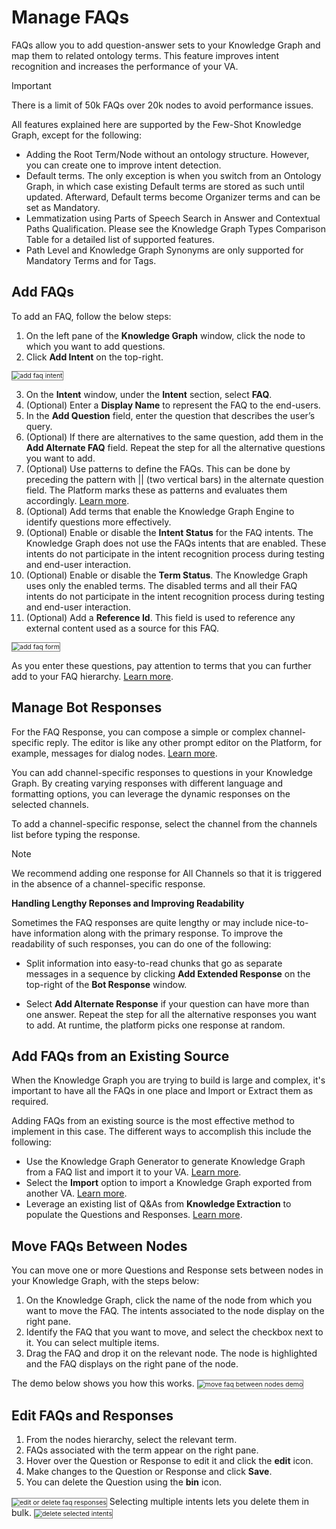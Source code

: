 # Manage FAQs

FAQs allow you to add question-answer sets to your Knowledge Graph and map them to related ontology terms. This feature improves intent recognition and increases the performance of your VA.

<div class="admonition warning">
<p class="admonition-title">Important</p>
<p>There is a limit of 50k FAQs over 20k nodes to avoid performance issues.</p>
</div>

All features explained here are supported by the Few-Shot Knowledge Graph, except for the following:

* Adding the Root Term/Node without an ontology structure. However, you can create one to improve intent detection.
* Default terms. The only exception is when you switch from an Ontology Graph, in which case existing Default terms are stored as such until updated. Afterward, Default terms become Organizer terms and can be set as Mandatory.
* Lemmatization using Parts of Speech Search in Answer and Contextual Paths Qualification. Please see the Knowledge Graph Types Comparison Table for a detailed list of supported features.
* Path Level and Knowledge Graph Synonyms are only supported for Mandatory Terms and for Tags.

## Add FAQs
To add an FAQ, follow the below steps:

1. On the left pane of the **Knowledge Graph** window, click the node to which you want to add questions.
2. Click **Add Intent** on the top-right.
<img src="../images/add-faq-intent.png" alt="add faq intent" title="add faq intent" style="border: 1px solid gray; zoom:75%;">

3. On the **Intent** window, under the **Intent** section, select **FAQ**.
4. (Optional) Enter a **Display Name** to represent the FAQ to the end-users.
5. In the **Add Question** field, enter the question that describes the user’s query.
6. (Optional) If there are alternatives to the same question, add them in the **Add Alternate FAQ** field. Repeat the step for all the alternative questions you want to add.
7. (Optional) Use patterns to define the FAQs. This can be done by preceding the pattern with || (two vertical bars) in the alternate question field. The Platform marks these as patterns and evaluates them accordingly. <a href=" https://docsinternal-kore.github.io/docs/xo/how-tos/build-a-banking-assistant/train-the-assistant/use-patterns-for-intents-and-entities/" target="_blank">Learn more</a>.
8. (Optional) Add terms that enable the Knowledge Graph Engine to identify questions more effectively.
9. (Optional) Enable or disable the **Intent Status** for the FAQ intents. The Knowledge Graph does not use the FAQs intents that are enabled. These intents do not participate in the intent recognition process during testing and end-user interaction.
10. (Optional) Enable or disable the **Term Status**. The Knowledge Graph uses only the enabled terms. The disabled terms and all their FAQ intents do not participate in the intent recognition process during testing and end-user interaction.
11. (Optional) Add a **Reference Id**. This field is used to reference any external content used as a source for this FAQ.
<img src="../images/add-faq-form.png" alt="add faq form" title="add faq form" style="border: 1px solid gray; zoom:75%;">

As you enter these questions, pay attention to terms that you can further add to your FAQ hierarchy. <a href="https://docsinternal-kore.github.io/docs/xo/answers/knowledge-ai/knowledge-graph-terminology/#terms-or-nodes" target="_blank">Learn more</a>.

## Manage Bot Responses

For the FAQ Response, you can compose a simple or complex channel-specific reply. The editor is like any other prompt editor on the Platform, for example, messages for dialog nodes. [Learn more](https://developer.kore.ai/docs/bots/bot-builder-tool/dialog-task/prompt-editor/).

You can add channel-specific responses to questions in your Knowledge Graph. By creating varying responses with different language and formatting options, you can leverage the dynamic responses on the selected channels. 

To add a channel-specific response, select the channel from the channels list before typing the response.

<div class="admonition note">
<p class="admonition-title">Note</p>
<p>We recommend adding one response for All Channels so that it is triggered in the absence of a channel-specific response.</p>
</div>

**Handling Lengthy Reponses and Improving Readability**

Sometimes the FAQ responses are quite lengthy or may include nice-to-have information along with the primary response. To improve the readability of such responses, you can do one of the following:

* Split information into easy-to-read chunks that go as separate messages in a sequence by clicking **Add Extended Response** on the top-right of the **Bot Response** window.

* Select **Add Alternate Response** if your question can have more than one answer. Repeat the step for all the alternative responses you want to add. At runtime, the platform picks one response at random.

## Add FAQs from an Existing Source

When the Knowledge Graph you are trying to build is large and complex, it's important to have all the FAQs in one place and Import or Extract them as required. 

Adding FAQs from an existing source is the most effective method to implement in this case. The different ways to accomplish this include the following:

* Use the Knowledge Graph Generator to generate Knowledge Graph from a FAQ list and import it to your VA. <a href="https://docsinternal-kore.github.io/docs/xo/answers/knowledge-ai/generate-a-knowledge-graph/" target="_blank">Learn more</a>.
* Select the **Import** option to import a Knowledge Graph exported from another VA. <a href="https://docsinternal-kore.github.io/docs/xo/answers/knowledge-ai/import-and-export-knowledge-graph/#import" target="_blank">Learn more</a>.
* Leverage an existing list of Q&As from **Knowledge Extraction** to populate the Questions and Responses. <a href="https://docsinternal-kore.github.io/docs/xo/answers/knowledge-ai/knowledge-extraction/" target="_blank">Learn more</a>.

## Move FAQs Between Nodes

You can move one or more Questions and Response sets between nodes in your Knowledge Graph, with the steps below:

1. On the Knowledge Graph, click the name of the node from which you want to move the FAQ. The intents associated to the node display on the right pane.
2. Identify the FAQ that you want to move, and select the checkbox next to it. You can select multiple items.
3. Drag the FAQ and drop it on the relevant node. The node is highlighted and the FAQ displays on the right pane of the node.

The demo below shows you how this works.
<img src="../images/move-faq-to-new-node.gif" alt="move faq between nodes demo" title="move faq between nodes demo" style="border: 1px solid gray; zoom:75%;">

## Edit FAQs and Responses

1. From the nodes hierarchy, select the relevant term.
2. FAQs associated with the term appear on the right pane.
3. Hover over the Question or Response to edit it and click the **edit** icon.
4. Make changes to the Question or Response and click **Save**.
5. You can delete the Question using the **bin** icon.
<img src="../images/edit-delete-faq-responses.png" alt="edit or delete faq responses" title="edit or delete faq responses" style="border: 1px solid gray; zoom:75%;">
Selecting multiple intents lets you delete them in bulk.
<img src="../images/delete-multiple-intents.png" alt="delete selected intents" title="delete selected intents" style="border: 1px solid gray; zoom:75%;">

